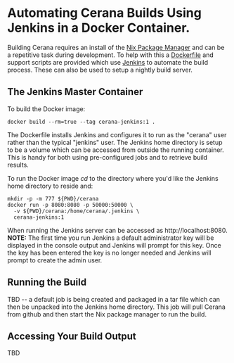 Automating Cerana Builds Using Jenkins in a Docker Container.
=============================================================

Building Cerana requires an install of the [Nix Package Manager](https://nixos.org/nix/) and can be a repetitive task during development. To help with this a [Dockerfile](https://docs.docker.com/engine/reference/builder/) and support scripts are provided which use [Jenkins](https://jenkins.io/) to automate the build process. These can also be used to setup a nightly build server.

The Jenkins Master Container
----------------------------

To build the Docker image:

```
docker build --rm=true --tag cerana-jenkins:1 .
```

The Dockerfile installs Jenkins and configures it to run as the "cerana" user rather than the typical "jenkins" user. The Jenkins home directory is setup to be a volume which can be accessed from outside the running container. This is handy for both using pre-configured jobs and to retrieve build results.

To run the Docker image *cd* to the directory where you'd like the Jenkins home directory to reside and:

```
mkdir -p -m 777 ${PWD}/cerana
docker run -p 8080:8080 -p 50000:50000 \
  -v ${PWD}/cerana:/home/cerana/.jenkins \
  cerana-jenkins:1
```

When running the Jenkins server can be accessed as http://localhost:8080. **NOTE:** The first time you run Jenkins a default administrator key will be displayed in the console output and Jenkins will prompt for this key. Once the key has been entered the key is no longer needed and Jenkins will prompt to create the admin user.

Running the Build
-----------------

TBD -- a default job is being created and packaged in a tar file which can then be unpacked into the Jenkins home directory. This job will pull Cerana from github and then start the Nix package manager to run the build.

Accessing Your Build Output
---------------------------

TBD
